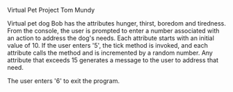 Virtual Pet Project
Tom Mundy

Virtual pet dog Bob has the attributes hunger, thirst, boredom and tiredness. From the console, the user is prompted to enter a number associated with an action to address the dog's needs. Each attribute starts with an initial value of 10. If the user enters '5', the tick method is invoked, and each attribute calls the method and is incremented by a random number. Any attribute that exceeds 15 generates a message to the user to address that need.

The user enters '6' to exit the program.

